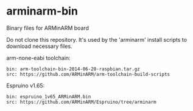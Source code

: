 arminarm-bin
============

Binary files for ARMinARM board

Do not clone this repository. It's used by the 'arminarm' install scripts to download necessary files.

arm-none-eabi toolchain:

    bin: arm-toolchain-bin-2014-06-20-raspbian.tar.gz
    src: https://github.com/ARMinARM/arm-toolchain-build-scripts

Espruino v1.65:

    bin: espruino_1v65_ARMinARM.bin
    src: https://github.com/ARMinARM/Espruino/tree/arminarm
